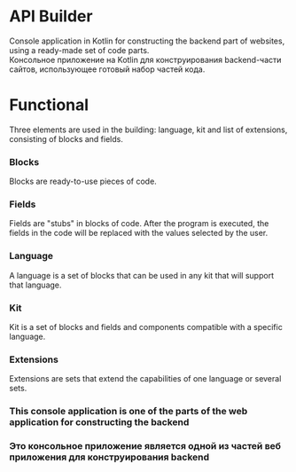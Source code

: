 # API Builder
Console application in Kotlin for constructing the backend part of websites, using a ready-made set of code parts.<br>
Консольное приложение на Kotlin для конструирования backend-части сайтов, использующее готовый набор частей кода.

# Functional
Three elements are used in the building: language, kit and list of extensions, consisting of blocks and fields.
### Blocks
Blocks are ready-to-use pieces of code.
### Fields
Fields are "stubs" in blocks of code. After the program is executed, the fields in the code will be replaced with the values selected by the user.
### Language
A language is a set of blocks that can be used in any kit that will support that language.
### Kit
Kit is a set of blocks and fields and components compatible with a specific language.
### Extensions
Extensions are sets that extend the capabilities of one language or several sets.

### This console application is one of the parts of the web application for constructing the backend
### Это консольное приложение является одной из частей веб приложения для конструирования backend